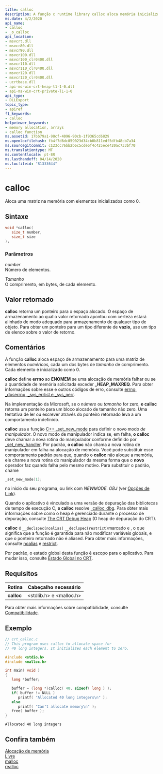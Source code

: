 ```yaml
---
title: calloc
description: A função c runtime library calloc aloca memória inicializada zero.
ms.date: 4/2/2020
api_name:
- calloc
- _o_calloc
api_location:
- msvcrt.dll
- msvcr80.dll
- msvcr90.dll
- msvcr100.dll
- msvcr100_clr0400.dll
- msvcr110.dll
- msvcr110_clr0400.dll
- msvcr120.dll
- msvcr120_clr0400.dll
- ucrtbase.dll
- api-ms-win-crt-heap-l1-1-0.dll
- api-ms-win-crt-private-l1-1-0
api_type:
- DLLExport
topic_type:
- apiref
f1_keywords:
- calloc
helpviewer_keywords:
- memory allocation, arrays
- calloc function
ms.assetid: 17bb79a1-98cf-4096-90cb-1f9365cd6829
ms.openlocfilehash: fb4f7d6dc059023d34cb0b811edf5dfb48cb7a34
ms.sourcegitcommit: c123cc76bb2b6c5cde6f4c425ece420ac733bf70
ms.translationtype: MT
ms.contentlocale: pt-BR
ms.lasthandoff: 04/14/2020
ms.locfileid: "81333644"
---
```

# <a name="calloc"></a>calloc

Aloca uma matriz na memória com elementos inicializados como 0.

## <a name="syntax"></a>Sintaxe

```C
void *calloc(
   size_t number,
   size_t size
);
```

### <a name="parameters"></a>Parâmetros

*number*<br/>
Número de elementos.

*Tamanho*<br/>
O comprimento, em bytes, de cada elemento.

## <a name="return-value"></a>Valor retornado

**calloc** retorna um ponteiro para o espaço alocado. O espaço de armazenamento ao qual o valor retornado apontou com certeza estará alinhado de modo adequado para armazenamento de qualquer tipo de objeto. Para obter um ponteiro para um tipo diferente de **vazio,** use um tipo de elenco sobre o valor de retorno.

## <a name="remarks"></a>Comentários

A função **calloc** aloca espaço de armazenamento para uma matriz de elementos *numéricos,* cada um dos bytes de *tamanho* de comprimento. Cada elemento é inicializado como 0.

**calloc** define **errno** ao **ENOMEM** se uma alocação de memória falhar ou se a quantidade de memória solicitada exceder **_HEAP_MAXREQ**. Para obter informações sobre esse e outros códigos de erro, consulte [errno, _doserrno, _sys_errlist e _sys_nerr](../../c-runtime-library/errno-doserrno-sys-errlist-and-sys-nerr.md).

Na implementação da Microsoft, se o *número* ou *tamanho* for zero, **o calloc** retorna um ponteiro para um bloco alocado de tamanho não zero. Uma tentativa de ler ou escrever através do ponteiro retornado leva a um comportamento indefinido.

**calloc** usa a função [C++ _set_new_mode](set-new-mode.md) para definir o novo modo *de manipulador*. O novo modo de manipulador indica se, em falha, **o calloc** deve chamar a nova rotina do manipulador conforme definido por [_set_new_handler](set-new-handler.md). Por padrão, **o calloc** não chama a nova rotina de manipulador em falha na alocação de memória. Você pode substituir esse comportamento padrão para que, quando o **calloc** não aloque a memória, ele chame a nova rotina do manipulador da mesma forma que o **novo** operador faz quando falha pelo mesmo motivo. Para substituir o padrão, chame

```C
_set_new_mode(1);
```

no início do seu programa, ou link com *NEWMODE. OBJ* (ver [Opções de Link](../../c-runtime-library/link-options.md)).

Quando o aplicativo é vinculado a uma versão de depuração das bibliotecas de tempo de execução C, **o calloc** resolve [_calloc_dbg](calloc-dbg.md). Para obter mais informações sobre como o heap é gerenciado durante o processo de depuração, consulte [The CRT Debug Heap](/visualstudio/debugger/crt-debug-heap-details) (O heap de depuração do CRT).

**calloc** é `__declspec(noalias)` `__declspec(restrict)`marcado e , o que significa que a função é garantida para não modificar variáveis globais, e que o ponteiro retornado não é aliased. Para obter mais informações, consulte [noalias](../../cpp/noalias.md) e [restrict](../../cpp/restrict.md).

Por padrão, o estado global desta função é escopo para o aplicativo. Para mudar isso, consulte [Estado Global no CRT](../global-state.md).

## <a name="requirements"></a>Requisitos

|Rotina|Cabeçalho necessário|
|-------------|---------------------|
|**calloc**|\<stdlib.h> e \<malloc.h>|

Para obter mais informações sobre compatibilidade, consulte [Compatibilidade](../../c-runtime-library/compatibility.md).

## <a name="example"></a>Exemplo

```C
// crt_calloc.c
// This program uses calloc to allocate space for
// 40 long integers. It initializes each element to zero.

#include <stdio.h>
#include <malloc.h>

int main( void )
{
   long *buffer;

   buffer = (long *)calloc( 40, sizeof( long ) );
   if( buffer != NULL )
      printf( "Allocated 40 long integers\n" );
   else
      printf( "Can't allocate memory\n" );
   free( buffer );
}
```

```Output
Allocated 40 long integers
```

## <a name="see-also"></a>Confira também

[Alocação de memória](../../c-runtime-library/memory-allocation.md)<br/>
[Livre](free.md)<br/>
[malloc](malloc.md)<br/>
[realloc](realloc.md)<br/>
